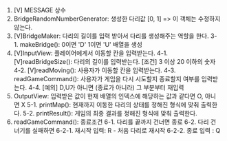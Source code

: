 1. [V] MESSAGE 상수
2. BridgeRandomNumberGenerator: 생성한 다리값 [0, 1] => 이 객체는 수정하지 않는다.
3. [V]BridgeMaker: 다리의 길이를 입력 받아서 다리를 생성해주는 역할을 한다.
   3-1. makeBridge(): 0이면 'D' 1이면 'U' 배열을 생성
4. [V]InputView: 플레이어에게서 이동할 칸을 입력받는다.
   4-1. [V]readBridgeSize(): 다리의 길이를 입력받는다.
   [조건] 3 이상 20 이하의 숫자
   4-2. [V]readMoving(): 사용자가 이동할 칸을 입력받는다.
   4-3. readGameCommand(): 사용자가 게임을 다시 시도할지 종료할지 여부를 입력받는다.
   4-4. [예외] D,U가 아니면 (종료가 아니라) 그 부분부터 재입력
5. OutputView: 입력받은 값이 현재 배열의 인덱스에 해당하는 값과 같다면 O, 아니면 X
   5-1. printMap(): 현재까지 이동한 다리의 상태를 정해진 형식에 맞춰 출력한다.
   5-2. printResult(): 게임의 최종 결과를 정해진 형식에 맞춰 출력한다.
6. readGameCommand(): 종료조건
   6-1. 다리를 끝까지 건너면 종료
   6-2. 다리 건너기를 실패하면
   6-2-1. 재시작 입력: R - 처음 다리로 재시작
   6-2-2. 종료 입력 : Q
